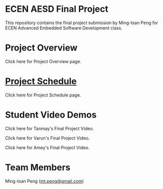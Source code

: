 # ECEN AESD Final Project
This repository contains the final project submission by Ming-tsan Peng for ECEN Advanced Embedded Software Development class.

# Project Overview
Click here for Project Overview page.

# [Project Schedule](https://github.com/users/mtp22peng/projects/2)
Click here for Project Schedule page.

# Student Video Demos
Click here for Tanmay's Final Project Video.

Click here for Varun's Final Project Video.

Click here for Amey's Final Project Video.

# Team Members
Ming-tsan Peng (mt.peng@gmail.com)
